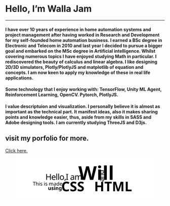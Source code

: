 <h1>  Hello, I’m Walla Jam </h1>
<hr>
<h4>
I have over 10 years of experience in home automation systems and project management after having worked in Research and Development for my self-founded home automation business. I earned a BSc degree in Electronic and Telecom in 2010 and last year I decided to pursue a bigger goal and embarked on the MSc degree in Artificial intelligence. Whilst covering numerous topics I have enjoyed studying Math in particular. I rediscovered the beauty of calculus and linear algebra. I like designing 2D/3D simulators, Plotly/PlotlyJS and matplotlib of equation and concepts. I am now keen to apply my knowledge of these in real life applications.
</h4>
<h4 >
Some technology that I enjoy working with: TensorFlow, Unity ML Agent, Reinforcement Learning, OpenCV. Pytorch, PlotlyJS.  
</h4>
<h4 >
I value descriptuion and visualization. I personally believe it is almost as important as the technical part. It manifest ideas, also it makes sharing points and knowledge easier, thus, aside from my skills in SASS and Adobe designing tools. I am currently studying ThreeJS and D3js.
</h4>
<h2> visit my porfolio for more. </h2>
<a href="https://wlaa41.github.io/Portfolio/" target="_blank">Click here.</a>


<p align="center">
<img src="./intro.svg" alt="" />
</p>
<!---
wlaa41/wlaa41 is a ✨ special ✨ repository because its `README.md` (this file) appears on your GitHub profile.
You can click the Preview link to take a look at your changes.
--->
